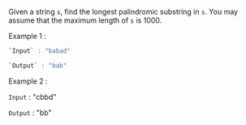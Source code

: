 Given a string `s`, find the longest palindromic substring in `s`. You may assume that the maximum length of `s` is 1000.

Example 1 :

```cpp
`Input` : "babad"

`Output` : "bab"
```

Example 2 :

`Input` : "cbbd"

`Output` : "bb"
